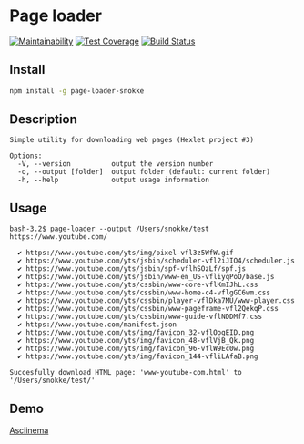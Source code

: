 # Page loader

[![Maintainability](https://api.codeclimate.com/v1/badges/f3f0d04da86250976590/maintainability)](https://codeclimate.com/github/Snokke/project-lvl3-s358/maintainability)
[![Test Coverage](https://api.codeclimate.com/v1/badges/f3f0d04da86250976590/test_coverage)](https://codeclimate.com/github/Snokke/project-lvl3-s358/test_coverage)
[![Build Status](https://travis-ci.org/Snokke/project-lvl3-s358.svg?branch=master)](https://travis-ci.org/Snokke/project-lvl3-s358)

## Install
```sh
npm install -g page-loader-snokke
```

## Description
```
Simple utility for downloading web pages (Hexlet project #3)

Options:
  -V, --version          output the version number
  -o, --output [folder]  output folder (default: current folder)
  -h, --help             output usage information
```

## Usage
```
bash-3.2$ page-loader --output /Users/snokke/test https://www.youtube.com/

  ✔ https://www.youtube.com/yts/img/pixel-vfl3z5WfW.gif
  ✔ https://www.youtube.com/yts/jsbin/scheduler-vfl2iJIO4/scheduler.js
  ✔ https://www.youtube.com/yts/jsbin/spf-vflhSOzLf/spf.js
  ✔ https://www.youtube.com/yts/jsbin/www-en_US-vfliyqPoO/base.js
  ✔ https://www.youtube.com/yts/cssbin/www-core-vflKmIJhL.css
  ✔ https://www.youtube.com/yts/cssbin/www-home-c4-vflgGC6wm.css
  ✔ https://www.youtube.com/yts/cssbin/player-vflDka7MU/www-player.css
  ✔ https://www.youtube.com/yts/cssbin/www-pageframe-vfl2QekqP.css
  ✔ https://www.youtube.com/yts/cssbin/www-guide-vflNDDMf7.css
  ✔ https://www.youtube.com/manifest.json
  ✔ https://www.youtube.com/yts/img/favicon_32-vflOogEID.png
  ✔ https://www.youtube.com/yts/img/favicon_48-vflVjB_Qk.png
  ✔ https://www.youtube.com/yts/img/favicon_96-vflW9Ec0w.png
  ✔ https://www.youtube.com/yts/img/favicon_144-vfliLAfaB.png
  
Succesfully download HTML page: 'www-youtube-com.html' to '/Users/snokke/test/'
```

## Demo
[Asciinema](https://asciinema.org/a/uq3vxuBSnSiCBQo0YXpqktZ0j)
